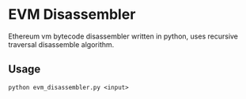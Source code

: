 # EVM Disassembler

Ethereum vm bytecode disassembler written in python, uses recursive traversal disassemble algorithm.

## Usage
`python evm_disassembler.py <input>`

